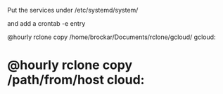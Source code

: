 Put the services under /etc/systemd/system/

and add a crontab -e entry

@hourly rclone copy /home/brockar/Documents/rclone/gcloud/ gcloud:

# @hourly rclone copy /path/from/host cloud:

